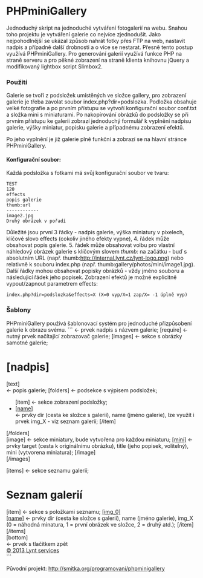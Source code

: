 PHPminiGallery
==============

Jednoduchý skript na jednoduché vytváření fotogalerií na webu. Snahou toho projektu je vytváření galerie co nejvíce zjednodušit.
Jako nejpohodlnější se ukázal způsob nahrát fotky přes FTP na web, nastavit nadpis a případně další drobnosti a o více se nestarat.
Přesně tento postup využívá PHPminiGallery. Pro generování galerií využívá funkce PHP na straně serveru a pro pěkné zobrazení na straně klienta knihovnu jQuery a modifikovaný lightbox script Slimbox2.

<h3>Použití</h3>
Galerie se tvoří z podsložek umístěných ve složce gallery, pro zobrazení galerie je třeba zavolat soubor index.php?dir=podslozka. Podložka obsahuje velké fotografie a po prvním přístupu se vytvoří konfigurační soubor conf.txt a složka mini s miniaturami.
Po nakopírování obrázků do podsložky se při prvním přístupu ke galerii zobrazí jednoduchý formulář k vyplnění nadpisu galerie, výšky miniatur, popisku galerie a případnému zobrazení efektů.

Po jeho vyplnění je již galerie plně funkční a zobrazí se na hlavní stránce PHPminiGallery.

<h4>Konfigurační soubor:</h4>
Každá podsložka s fotkami má svůj konfigurační soubor ve tvaru:

```
TEST
120
effects
popis galerie
thumb:url
------------
image2.jpg
Druhý obrázek v pořadí
```

Důležité jsou první 3 řádky - nadpis galerie, výška miniatury v pixelech, klíčové slovo effects (cokoliv jiného efekty vypne),
4. řádek může obsahovat popis galerie. 5. řádek může obsahovat volbu pro vlastní náhledový obrázek galerie s klíčovým slovem *thumb:* na začátku -  buď s absolutním URL (např. thumb:http://internal.lynt.cz/lynt-logo.png) nebo relativně k souboru index.php (např. thumb:gallery/photos/mini/image1.jpg).
Další řádky mohou obsahovat popisky obrázků - vždy jméno souboru a následujicí řádek jeho popisek.
Zobrazení efektů je možné explicitně vypout/zapnout parametrem effects: 
```
index.php?dir=podslozka&effects=X (X=0 vyp/X=1 zap/X= -1 úplně vyp)
```

<h3>Šablony</h3>
PHPminiGallery použivá šablonovací systém pro jednoduché přizpůsobení galerie k obrazu svému.
```
<!DOCTYPE HTML PUBLIC "-//W3C//DTD HTML 4.01 Transitional//EN">
<html>
<head>
<meta http-equiv="content-type" content="text/html; charset=windows-1250">
<title>[nadpis]</title> <- prvek nadpis s názvem galerie;
[require] <- nutný prvek načítající zobrazovač galerie;
<link rel="stylesheet" type="text/css" href="css/styl2.css" media="screen" />
</head>
<body>
[images] <- sekce s obrázky samotné galerie;
<h1>[nadpis]</h1>
<div id="text">[text]</div> <- popis galerie;
[folders] <- podsekce s výpisem podsložek;
<div id="seznam">
<ul>
[item] <- sekce zobrazení podsložky;
<li><a href="[dir]">[name]</a></li> <- prvky dir (cesta ke složce s galerií), name (jméno galerie), lze využít i prvek img_X - viz seznam galerií;
[/item]
</ul>
</div>
[/folders]
<div id="galerie">
[image] <- sekce miniatury, bude vytvořena pro každou miniaturu;
<a href="[target]" title="[title]">[mini]</a> <- prvky target (cesta k originálnímu obrázku), title (jeho popisek, volitelný), mini (vytvorena miniatura);
[/image]
</div>
[/images]

[items] <- sekce seznamu galerií;
<h1>Seznam galerií</h1>
<div id="seznam">
[item] <- sekce s položkami seznamu;
<a href="[dir]">[img_0]<br />[name]</a> <- prvky dir (cesta ke složce s galerií), name (jméno galerie), img_X (0 = náhodná minatura, 1 = první obrázek ve složce, 2 = druhý atd.);
[/item]
</div>
[/items]
<div id="foo">[bottom]</div> <- prvek s tlačítkem zpět
<div id="foo2"><a href="http://lynt.cz" title="sítě, servery, webové aplikace a marketing">&copy 2013 Lynt services</a></div>
</body>
</html>
```

Původní projekt: http://smitka.org/programovani/phpminigallery
